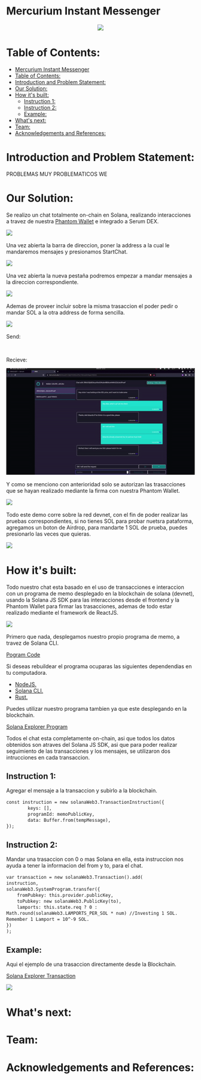 # Mercurium Instant Messenger

<p align="center">
<img src="https://i.ibb.co/S38pNfM/logo512.png" width="300px">
</p>

# Table of Contents:

- [Mercurium Instant Messenger](#mercurium-instant-messenger)
- [Table of Contents:](#table-of-contents)
- [Introduction and Problem Statement:](#introduction-and-problem-statement)
- [Our Solution:](#our-solution)
- [How it's built:](#how-its-built)
  - [Instruction 1:](#instruction-1)
  - [Instruction 2:](#instruction-2)
  - [Example:](#example)
- [What's next:](#whats-next)
- [Team:](#team)
- [Acknowledgements and References:](#acknowledgements-and-references)

# Introduction and Problem Statement:

PROBLEMAS MUY PROBLEMATICOS WE

# Our Solution:

Se realizo un chat totalmente on-chain en Solana, realizando interacciones a travez de nuestra [Phantom Wallet](https://phantom.app/) e integrado a Serum DEX.

<img src="https://i.ibb.co/tsv6prR/image.png">

Una vez abierta la barra de direccion, poner la address a la cual le mandaremos mensajes y presionamos StartChat.

<img src="https://i.ibb.co/7zQDBFj/image.png">

Una vez abierta la nueva pestaña podremos empezar a mandar mensajes a la direccion correspondiente. 

<img src="https://i.ibb.co/jfSYMLV/image.png">

Ademas de proveer incluir sobre la misma trasaccion el poder pedir o mandar SOL a la otra address de forma sencilla.

<img src="https://i.ibb.co/ckvQTjB/image.png">

Send:

<img src="">

Recieve:

<img src="./Images/Request.gif">

Y como se menciono con anterioridad solo se autorizan las trasacciones que se hayan realizado mediante la firma con nuestra Phantom Wallet.

<img src="https://i.ibb.co/9hRCMd3/image.png">

Todo este demo corre sobre la red devnet, con el fin de poder realizar las pruebas correspondientes, si no tienes SOL para probar nuetsra pataforma, agregamos un boton de Airdrop, para mandarte 1 SOL de prueba, puedes presionarlo las veces que quieras.

<img src="https://i.ibb.co/PgwpP0c/image.png">

# How it's built:

Todo nuestro chat esta basado en el uso de transacciones e interaccion con un programa de memo desplegado en la blockchain de solana (devnet), usando la Solana JS SDK para las interacciones desde el frontend y la Phantom Wallet para firmar las trasacciones, ademas de todo estar realizado mediante el framework de ReactJS.

<img src="https://i.ibb.co/DCbLGwm/image.png">

Primero que nada, desplegamos nuestro propio programa de memo, a travez de Solana CLI.

[Pogram Code](./Program)

Si deseas rebuildear el programa ocuparas las siguientes dependendias en tu computadora.

- [NodeJS.](https://nodejs.org/en/) 
- [Solana CLI.](https://docs.solana.com/cli/install-solana-cli-tools)
- [Rust.](https://www.rust-lang.org/)

Puedes utilizar nuestro programa tambien ya que este desplegando en la blockchain.

[Solana Explorer Program](https://explorer.solana.com/address/DVzMcYDk2Hs2BF5P5iHEDc3ZG7wpLHRG9WaQPCjfayug?cluster=devnet)

Todos el chat esta completamente on-chain, asi que todos los datos obtenidos son atraves del Solana JS SDK, asi que para poder realizar seguimiento de las transacciones y los mensajes, se utilizaron dos intrucciones en cada transaccion.

## Instruction 1: 

Agregar el mensaje a la transaccion y subirlo a la blockchain.

    const instruction = new solanaWeb3.TransactionInstruction({
            keys: [],
            programId: memoPublicKey,
            data: Buffer.from(tempMessage),
    });

## Instruction 2: 

Mandar una trasaccion con 0 o mas Solana en ella, esta instruccion nos ayuda a tener la informacion del from y to, para el chat.

    var transaction = new solanaWeb3.Transaction().add(
    instruction,
    solanaWeb3.SystemProgram.transfer({
        fromPubkey: this.provider.publicKey,
        toPubkey: new solanaWeb3.PublicKey(to),
        lamports: this.state.req ? 0 : Math.round(solanaWeb3.LAMPORTS_PER_SOL * num) //Investing 1 SOL. Remember 1 Lamport = 10^-9 SOL.
    })
    );

## Example:

Aqui el ejemplo de una trasaccion directamente desde la Blockchain.

[Solana Explorer Transaction](https://explorer.solana.com/tx/3S5FGp32xsQDCEc8sXxxxwrwJxnNQBFpfQrqRKZAqAFJc7TawxQn1KRxbTZE8aMzCeJZb9Zmge39ww92hagHT2Kc?cluster=devnet)

<img src="https://i.ibb.co/FxZ4qwt/image.png">

# What's next:

# Team:

# Acknowledgements and References: